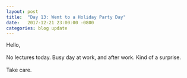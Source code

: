 ```yaml
---
layout: post
title:  "Day 13: Went to a Holiday Party Day"
date:   2017-12-21 23:00:00 -0800
categories: blog update
---
```

Hello,
<br><br>
No lectures today. Busy day at work, and after work. Kind of a surprise.
<br><br>
Take care.
